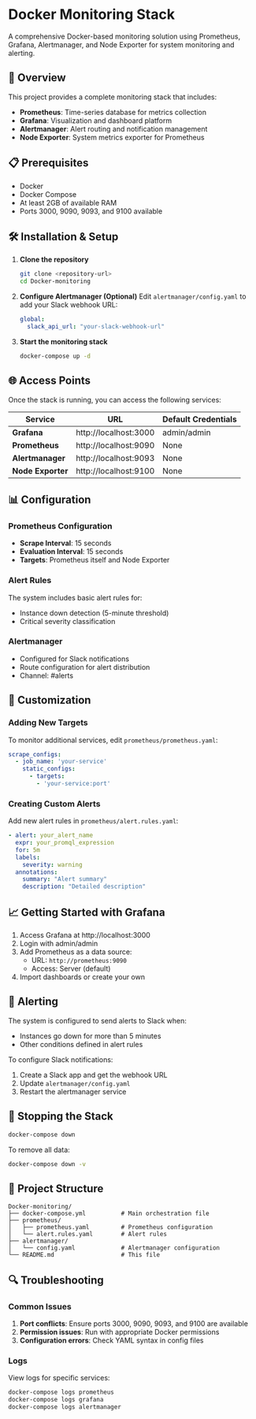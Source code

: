 # Docker Monitoring Stack

A comprehensive Docker-based monitoring solution using Prometheus, Grafana, Alertmanager, and Node Exporter for system monitoring and alerting.

## 🚀 Overview

This project provides a complete monitoring stack that includes:
- **Prometheus**: Time-series database for metrics collection
- **Grafana**: Visualization and dashboard platform
- **Alertmanager**: Alert routing and notification management
- **Node Exporter**: System metrics exporter for Prometheus

## 📋 Prerequisites

- Docker
- Docker Compose
- At least 2GB of available RAM
- Ports 3000, 9090, 9093, and 9100 available

## 🛠️ Installation & Setup

1. **Clone the repository**
   ```bash
   git clone <repository-url>
   cd Docker-monitoring
   ```

2. **Configure Alertmanager (Optional)**
   Edit `alertmanager/config.yaml` to add your Slack webhook URL:
   ```yaml
   global:
     slack_api_url: "your-slack-webhook-url"
   ```

3. **Start the monitoring stack**
   ```bash
   docker-compose up -d
   ```

## 🌐 Access Points

Once the stack is running, you can access the following services:

| Service | URL | Default Credentials |
|---------|-----|-------------------|
| **Grafana** | http://localhost:3000 | admin/admin |
| **Prometheus** | http://localhost:9090 | None |
| **Alertmanager** | http://localhost:9093 | None |
| **Node Exporter** | http://localhost:9100 | None |

## 📊 Configuration

### Prometheus Configuration
- **Scrape Interval**: 15 seconds
- **Evaluation Interval**: 15 seconds
- **Targets**: Prometheus itself and Node Exporter

### Alert Rules
The system includes basic alert rules for:
- Instance down detection (5-minute threshold)
- Critical severity classification

### Alertmanager
- Configured for Slack notifications
- Route configuration for alert distribution
- Channel: #alerts

## 🔧 Customization

### Adding New Targets
To monitor additional services, edit `prometheus/prometheus.yaml`:
```yaml
scrape_configs:
  - job_name: 'your-service'
    static_configs:
      - targets:
        - 'your-service:port'
```

### Creating Custom Alerts
Add new alert rules in `prometheus/alert.rules.yaml`:
```yaml
- alert: your_alert_name
  expr: your_promql_expression
  for: 5m
  labels:
    severity: warning
  annotations:
    summary: "Alert summary"
    description: "Detailed description"
```

## 📈 Getting Started with Grafana

1. Access Grafana at http://localhost:3000
2. Login with admin/admin
3. Add Prometheus as a data source:
   - URL: `http://prometheus:9090`
   - Access: Server (default)
4. Import dashboards or create your own

## 🚨 Alerting

The system is configured to send alerts to Slack when:
- Instances go down for more than 5 minutes
- Other conditions defined in alert rules

To configure Slack notifications:
1. Create a Slack app and get the webhook URL
2. Update `alertmanager/config.yaml`
3. Restart the alertmanager service

## 🛑 Stopping the Stack

```bash
docker-compose down
```

To remove all data:
```bash
docker-compose down -v
```

## 📁 Project Structure

```
Docker-monitoring/
├── docker-compose.yml          # Main orchestration file
├── prometheus/
│   ├── prometheus.yaml         # Prometheus configuration
│   └── alert.rules.yaml        # Alert rules
├── alertmanager/
│   └── config.yaml             # Alertmanager configuration
└── README.md                   # This file
```

## 🔍 Troubleshooting

### Common Issues

1. **Port conflicts**: Ensure ports 3000, 9090, 9093, and 9100 are available
2. **Permission issues**: Run with appropriate Docker permissions
3. **Configuration errors**: Check YAML syntax in config files

### Logs
View logs for specific services:
```bash
docker-compose logs prometheus
docker-compose logs grafana
docker-compose logs alertmanager
```
